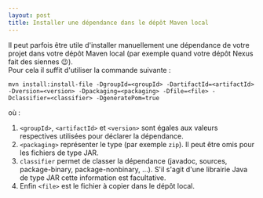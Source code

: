 ```yaml
---
layout: post
title: Installer une dépendance dans le dépôt Maven local
---
```

Il peut parfois être utile d'installer manuellement une dépendance de votre
projet dans votre dépôt Maven local (par exemple quand votre dépôt Nexus fait
des siennes :wink:).  
Pour cela il suffit d'utiliser la commande suivante :

    mvn install:install-file -DgroupId=<groupId> -DartifactId=<artifactId> -Dversion=<version> -Dpackaging=<packaging> -Dfile=<file> -Dclassifier=<classifier> -DgeneratePom=true

où :

1. `<groupId>`, `<artifactId>` et `<version>` sont égales aux valeurs respectives utilisées pour déclarer la dépendance.
2. `<packaging>` représenter le type (par exemple `zip`). Il peut être omis pour les fichiers de type JAR.
3. `classifier` permet de classer la dépendance (javadoc, sources, package-binary, package-nonbinary, ...). S'il s'agit d'une librairie Java de type JAR cette information est facultative.
4. Enfin `<file>` est le fichier à copier dans le dépôt local.
